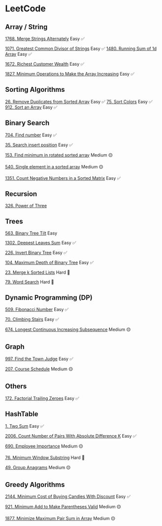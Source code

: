 # LeetCode

## Array / String

[1768. Merge Strings Alternately](./1768_merge_strings.py)
Easy ✅

[1071. Greatest Common Divisor of Strings](./1071_greatest_common_divisor_of_strings.py)
Easy ✅
[1480. Running Sum of 1d Array](./RunningSumArr.java)
Easy ✅

[1672. Richest Customer Wealth](./richestCustomerWealth.js)
Easy ✅

[1827. Minimum Operations to Make the Array Increasing](./MinOperationMakeArrIncreasing.js)
Easy ✅

## Sorting Algorithms

[26. Remove Duplicates from Sorted Array](./RemoveDuplicates.java)
Easy ✅
[75. Sort Colors](./SortColors.java)
Easy ✅
[912. Sort an Array](./SortArr.java)
Easy ✅

## Binary Search

[704. Find number](./704_binary_search.py)
Easy ✅

[35. Search insert position](./SearchInsertPosition.java)
Easy ✅

[153. Find minimum in rotated sorted array](./FindMinimum.java)
Medium 🟡

[540. Single element in a sorted array](./SingleElementInSortedArray.java)
Medium 🟡

[1351. Count Negative Numbers in a Sorted Matrix](./count_negative_num_in_matrix.js)
Easy ✅

## Recursion

[326. Power of Three](./power_of_three.py)

## Trees

[563. Binary Tree Tilt](./binary_tree_tilt.py)
Easy

[1302. Deepest Leaves Sum](./DeepestLeavesSum.java)
Easy ✅

[226. Invert Binary Tree](./invertBinaryTree.js)
Easy ✅

[104. Maximum Depth of Binary Tree](./maxDepthBinTree.js)
Easy ✅

[23. Merge k Sorted Lists](./MergeKsortedLists.java)
Hard 🛑

[79. Word Search](./word_search.py)
Hard 🛑

## Dynamic Programming (DP)

[509. Fibonacci Number](./Fibonacci.java)
Easy ✅

[70. Climbing Stairs](./ClimbingStairs.java)
Easy ✅

[674. Longest Continuous Increasing Subsequence](./longestContinSubseq.js)
Medium 🟡

## Graph

[997. Find the Town Judge](./FindTownJudge.java)
Easy ✅

[207. Course Schedule](./CourseSchedule.java)
Medium 🟡

## Others

[172. Factorial Trailing Zeroes](./factorial_trailing_zeroes.py)
Easy ✅

## HashTable

[1. Two Sum](./two_sum.py)
Easy ✅

[2006. Count Number of Pairs With Absolute Difference K](./countNumber.js)
Easy ✅

[690. Employee Importance](./employeeImportance.js)
Medium 🟡

[76. Minimum Window Substring](./MinWindowSliding.java)
Hard 🛑

[49. Group Anagrams](./groupAnagrams.js)
Medium 🟡

## Greedy Algorithms

[2144. Minimum Cost of Buying Candies With Discount](./minCostCandles.js)
Easy ✅

[921. Minimum Add to Make Parentheses Valid](./MinAddParantheses.java)
Medium 🟡

[1877. Minimize Maximum Pair Sum in Array](./min_max_pair_sum.py)
Medium 🟡
